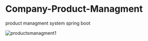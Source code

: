 # Company-Product-Managment
product managment system spring boot

![productsmanagment1](https://github.com/KutluayLav/Company-Product-Managment/assets/82677821/af3edf57-3d3d-4d97-ad6d-52eb5b8a322e)

